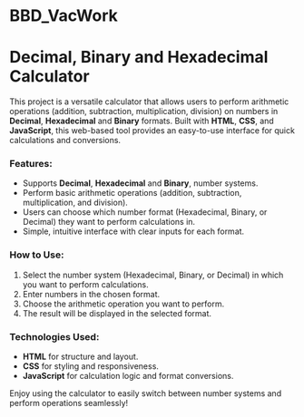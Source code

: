 # BBD_VacWork
# Decimal, Binary and  Hexadecimal Calculator 

This project is a versatile calculator that allows users to perform arithmetic operations (addition, subtraction, multiplication, division) on numbers in **Decimal**, **Hexadecimal** and **Binary** formats. Built with **HTML**, **CSS**, and **JavaScript**, this web-based tool provides an easy-to-use interface for quick calculations and conversions.

### Features:
- Supports **Decimal**, **Hexadecimal** and **Binary**, number systems.
- Perform basic arithmetic operations (addition, subtraction, multiplication, and division).
- Users can choose which number format (Hexadecimal, Binary, or Decimal) they want to perform calculations in.
- Simple, intuitive interface with clear inputs for each format.

### How to Use:
1. Select the number system (Hexadecimal, Binary, or Decimal) in which you want to perform calculations.
2. Enter numbers in the chosen format.
3. Choose the arithmetic operation you want to perform.
4. The result will be displayed in the selected format.

### Technologies Used:
- **HTML** for structure and layout.
- **CSS** for styling and responsiveness.
- **JavaScript** for calculation logic and format conversions.

Enjoy using the calculator to easily switch between number systems and perform operations seamlessly!
